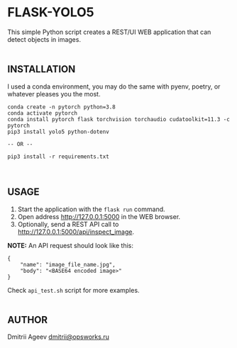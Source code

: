 FLASK-YOLO5
===========

This simple Python script creates a REST/UI WEB application that can detect objects in images.<br><br>

## INSTALLATION

I used a conda environment, you may do the same with pyenv, poetry, or whatever pleases you the most.
```
conda create -n pytorch python=3.8
conda activate pytorch
conda install pytorch flask torchvision torchaudio cudatoolkit=11.3 -c pytorch
pip3 install yolo5 python-dotenv 

-- OR --

pip3 install -r requirements.txt
```
<br>

## USAGE

1. Start the application with the `flask run` command.
2. Open address http://127.0.0.1:5000 in the WEB browser.
3. Optionally, send a REST API call to http://127.0.0.1:5000/api/inspect_image.

**NOTE:** An API request should look like this:
```
{
    "name": "image_file_name.jpg",
    "body": "<BASE64 encoded image>"
}
```

Check `api_test.sh` script for more examples.<br><br>

## AUTHOR
Dmitrii Ageev <dmitrii@opsworks.ru>
